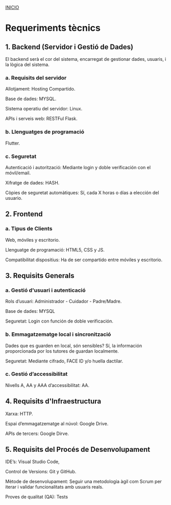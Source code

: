 [INICIO](README.md)

# Requeriments tècnics

## 1. Backend (Servidor i Gestió de Dades)
El backend serà el cor del sistema, encarregat de gestionar dades, usuaris, i la lògica del sistema.

### a. Requisits del servidor
Allotjament: Hosting Compartido.

Base de dades: MYSQL.

Sistema operatiu del servidor: Linux.

APIs i serveis web: RESTFul Flask.

### b. Llenguatges de programació
Flutter.

### c. Seguretat
Autenticació i autorització: Mediante login y doble verificación con el móvil/email.

Xifratge de dades: HASH.

Còpies de seguretat automàtiques: Sí, cada X horas o días a elección del usuario.

## 2. Frontend
### a. Tipus de Clients
Web, móviles y escritorio.

Llenguatge de programació: HTML5, CSS y JS.

Compatibilitat dispositius: Ha de ser compartido entre móviles y escritorio.

## 3. Requisits Generals
### a. Gestió d'usuari i autenticació
Rols d’usuari: Administrador - Cuidador - Padre/Madre.

Base de dades: MYSQL

Seguretat: Login con función de doble verificación.

### b. Emmagatzematge local i sincronització
Dades que es guarden en local, són sensibles? Sí, la información proporcionada por los tutores de guardan localmente.

Seguretat: Mediante cifrado, FACE ID y/o huella dactilar.

### c. Gestió d’accessibilitat
Nivells A, AA y AAA d’accessibilitat: AA.

## 4. Requisits d'Infraestructura
Xarxa: HTTP.

Espai d’emmagatzematge al núvol: Google Drive.

APIs de tercers: Google Dirve.

## 5. Requisits del Procés de Desenvolupament
IDE’s: Visual Studio Code, 

Control de Versions: Git y GitHub.

Mètode de desenvolupament: Seguir una metodologia àgil com Scrum per iterar i validar funcionalitats amb usuaris reals.

Proves de qualitat (QA): Tests
